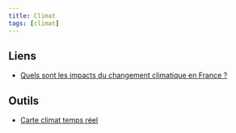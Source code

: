 ```yaml
---
title: Climat
tags: [climat]
---
```



## Liens

* [Quels sont les impacts du changement climatique en France ?](https://reseauactionclimat.org/quels-sont-les-impacts-du-changement-climatique-en-france/)

## Outils

 * [Carte climat temps réel](https://www.infoclimat.fr/fr/cartes/observations-meteo/temps-reel/temperature/france_ce.html)
